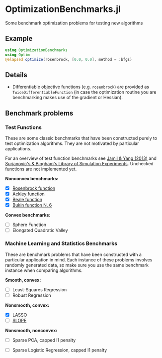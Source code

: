 # OptimizationBenchmarks.jl
Some benchmark optimization problems for testing new algorithms

## Example

```julia
using OptimizationBenchmarks
using Optim
@elapsed optimize(rosenbrock, [0.0, 0.0], method = :bfgs)
```

## Details

* Differentiable objective functions (e.g. `rosenbrock`) are provided as `TwiceDifferentiableFunction` (in case the optimization routine you are benchmarking makes use of the gradient or Hessian).

## Benchmark problems

### Test Functions

These are some classic benchmarks that have been constructed purely to test optimization algorithms. They are not motivated by particular applications.

For an overview of test function benchmarks see [Jamil & Yang (2013)](http://arxiv.org/abs/1308.4008) and [Surjanovic's & Bingham's Library of Simulation Experiments](http://www.sfu.ca/~ssurjano). Unchecked functions are not implemented yet.

**Nonconvex benchmarks:**

- [x] [Rosenbrock function](https://en.wikipedia.org/wiki/Rosenbrock_function)
- [x] [Ackley function](http://www.sfu.ca/~ssurjano/ackley.html)
- [x] [Beale function](http://www.sfu.ca/~ssurjano/beale.html)
- [x] [Bukin function N. 6](http://www.sfu.ca/~ssurjano/bukin6.html)

**Convex benchmarks:**

- [ ] Sphere Function
- [ ] Elongated Quadratic Valley

### Machine Learning and Statistics Benchmarks

These are benchmark problems that have been constructed with a particular application in mind. Each instance of these problems involves randomly generated data, so make sure you use the same benchmark instance when comparing algorithms.

**Smooth, convex:**
- [ ] Least-Squares Regression
- [ ] Robust Regression

**Nonsmooth, convex:**
- [x] LASSO
- [ ] [SLOPE](http://statweb.stanford.edu/~candes/papers/SLOPE.pdf)

**Nonsmooth, nonconvex:**
- [ ] Sparse PCA, capped l1 penalty
- [ ] Sparse Logistic Regression, capped l1 penalty

